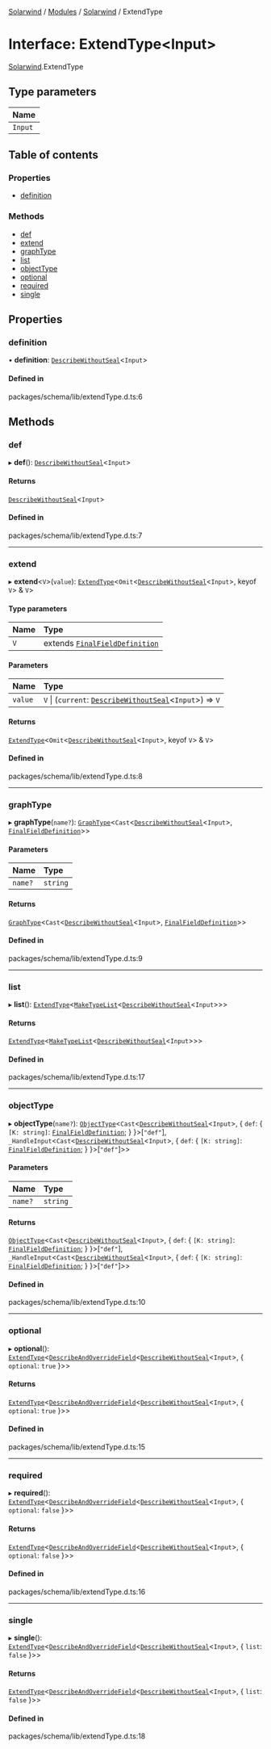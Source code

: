 [Solarwind](../README.md) / [Modules](../modules.md) / [Solarwind](../modules/Solarwind.md) / ExtendType

# Interface: ExtendType<Input\>

[Solarwind](../modules/Solarwind.md).ExtendType

## Type parameters

| Name |
| :------ |
| `Input` |

## Table of contents

### Properties

- [definition](Solarwind.ExtendType.md#definition)

### Methods

- [def](Solarwind.ExtendType.md#def)
- [extend](Solarwind.ExtendType.md#extend)
- [graphType](Solarwind.ExtendType.md#graphtype)
- [list](Solarwind.ExtendType.md#list)
- [objectType](Solarwind.ExtendType.md#objecttype)
- [optional](Solarwind.ExtendType.md#optional)
- [required](Solarwind.ExtendType.md#required)
- [single](Solarwind.ExtendType.md#single)

## Properties

### definition

• **definition**: [`DescribeWithoutSeal`](../modules/Solarwind.md#describewithoutseal)<`Input`\>

#### Defined in

packages/schema/lib/extendType.d.ts:6

## Methods

### def

▸ **def**(): [`DescribeWithoutSeal`](../modules/Solarwind.md#describewithoutseal)<`Input`\>

#### Returns

[`DescribeWithoutSeal`](../modules/Solarwind.md#describewithoutseal)<`Input`\>

#### Defined in

packages/schema/lib/extendType.d.ts:7

___

### extend

▸ **extend**<`V`\>(`value`): [`ExtendType`](Solarwind.ExtendType.md)<`Omit`<[`DescribeWithoutSeal`](../modules/Solarwind.md#describewithoutseal)<`Input`\>, keyof `V`\> & `V`\>

#### Type parameters

| Name | Type |
| :------ | :------ |
| `V` | extends [`FinalFieldDefinition`](../modules/Solarwind.md#finalfielddefinition) |

#### Parameters

| Name | Type |
| :------ | :------ |
| `value` | `V` \| (`current`: [`DescribeWithoutSeal`](../modules/Solarwind.md#describewithoutseal)<`Input`\>) => `V` |

#### Returns

[`ExtendType`](Solarwind.ExtendType.md)<`Omit`<[`DescribeWithoutSeal`](../modules/Solarwind.md#describewithoutseal)<`Input`\>, keyof `V`\> & `V`\>

#### Defined in

packages/schema/lib/extendType.d.ts:8

___

### graphType

▸ **graphType**(`name?`): [`GraphType`](../classes/Solarwind.GraphType.md)<`Cast`<[`DescribeWithoutSeal`](../modules/Solarwind.md#describewithoutseal)<`Input`\>, [`FinalFieldDefinition`](../modules/Solarwind.md#finalfielddefinition)\>\>

#### Parameters

| Name | Type |
| :------ | :------ |
| `name?` | `string` |

#### Returns

[`GraphType`](../classes/Solarwind.GraphType.md)<`Cast`<[`DescribeWithoutSeal`](../modules/Solarwind.md#describewithoutseal)<`Input`\>, [`FinalFieldDefinition`](../modules/Solarwind.md#finalfielddefinition)\>\>

#### Defined in

packages/schema/lib/extendType.d.ts:9

___

### list

▸ **list**(): [`ExtendType`](Solarwind.ExtendType.md)<[`MakeTypeList`](../modules/Solarwind.md#maketypelist)<[`DescribeWithoutSeal`](../modules/Solarwind.md#describewithoutseal)<`Input`\>\>\>

#### Returns

[`ExtendType`](Solarwind.ExtendType.md)<[`MakeTypeList`](../modules/Solarwind.md#maketypelist)<[`DescribeWithoutSeal`](../modules/Solarwind.md#describewithoutseal)<`Input`\>\>\>

#### Defined in

packages/schema/lib/extendType.d.ts:17

___

### objectType

▸ **objectType**(`name?`): [`ObjectType`](../classes/Solarwind.ObjectType.md)<`Cast`<[`DescribeWithoutSeal`](../modules/Solarwind.md#describewithoutseal)<`Input`\>, { `def`: { `[K: string]`: [`FinalFieldDefinition`](../modules/Solarwind.md#finalfielddefinition);  }  }\>[``"def"``], `_HandleInput`<`Cast`<[`DescribeWithoutSeal`](../modules/Solarwind.md#describewithoutseal)<`Input`\>, { `def`: { `[K: string]`: [`FinalFieldDefinition`](../modules/Solarwind.md#finalfielddefinition);  }  }\>[``"def"``]\>\>

#### Parameters

| Name | Type |
| :------ | :------ |
| `name?` | `string` |

#### Returns

[`ObjectType`](../classes/Solarwind.ObjectType.md)<`Cast`<[`DescribeWithoutSeal`](../modules/Solarwind.md#describewithoutseal)<`Input`\>, { `def`: { `[K: string]`: [`FinalFieldDefinition`](../modules/Solarwind.md#finalfielddefinition);  }  }\>[``"def"``], `_HandleInput`<`Cast`<[`DescribeWithoutSeal`](../modules/Solarwind.md#describewithoutseal)<`Input`\>, { `def`: { `[K: string]`: [`FinalFieldDefinition`](../modules/Solarwind.md#finalfielddefinition);  }  }\>[``"def"``]\>\>

#### Defined in

packages/schema/lib/extendType.d.ts:10

___

### optional

▸ **optional**(): [`ExtendType`](Solarwind.ExtendType.md)<[`DescribeAndOverrideField`](../modules/Solarwind.md#describeandoverridefield)<[`DescribeWithoutSeal`](../modules/Solarwind.md#describewithoutseal)<`Input`\>, { `optional`: ``true``  }\>\>

#### Returns

[`ExtendType`](Solarwind.ExtendType.md)<[`DescribeAndOverrideField`](../modules/Solarwind.md#describeandoverridefield)<[`DescribeWithoutSeal`](../modules/Solarwind.md#describewithoutseal)<`Input`\>, { `optional`: ``true``  }\>\>

#### Defined in

packages/schema/lib/extendType.d.ts:15

___

### required

▸ **required**(): [`ExtendType`](Solarwind.ExtendType.md)<[`DescribeAndOverrideField`](../modules/Solarwind.md#describeandoverridefield)<[`DescribeWithoutSeal`](../modules/Solarwind.md#describewithoutseal)<`Input`\>, { `optional`: ``false``  }\>\>

#### Returns

[`ExtendType`](Solarwind.ExtendType.md)<[`DescribeAndOverrideField`](../modules/Solarwind.md#describeandoverridefield)<[`DescribeWithoutSeal`](../modules/Solarwind.md#describewithoutseal)<`Input`\>, { `optional`: ``false``  }\>\>

#### Defined in

packages/schema/lib/extendType.d.ts:16

___

### single

▸ **single**(): [`ExtendType`](Solarwind.ExtendType.md)<[`DescribeAndOverrideField`](../modules/Solarwind.md#describeandoverridefield)<[`DescribeWithoutSeal`](../modules/Solarwind.md#describewithoutseal)<`Input`\>, { `list`: ``false``  }\>\>

#### Returns

[`ExtendType`](Solarwind.ExtendType.md)<[`DescribeAndOverrideField`](../modules/Solarwind.md#describeandoverridefield)<[`DescribeWithoutSeal`](../modules/Solarwind.md#describewithoutseal)<`Input`\>, { `list`: ``false``  }\>\>

#### Defined in

packages/schema/lib/extendType.d.ts:18
